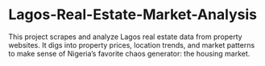 # Lagos-Real-Estate-Market-Analysis
This project scrapes and analyze Lagos real estate data from property websites. It digs into property prices, location trends, and market patterns to make sense of Nigeria’s favorite chaos generator: the housing market.
